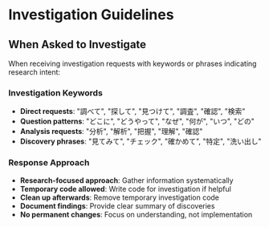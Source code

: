 # Investigation Guidelines

## When Asked to Investigate
When receiving investigation requests with keywords or phrases indicating research intent:

### Investigation Keywords
- **Direct requests**: "調べて", "探して", "見つけて", "調査", "確認", "検索"
- **Question patterns**: "どこに", "どうやって", "なぜ", "何が", "いつ", "どの"
- **Analysis requests**: "分析", "解析", "把握", "理解", "確認"
- **Discovery phrases**: "見てみて", "チェック", "確かめて", "特定", "洗い出し"

### Response Approach
- **Research-focused approach**: Gather information systematically
- **Temporary code allowed**: Write code for investigation if helpful
- **Clean up afterwards**: Remove temporary investigation code
- **Document findings**: Provide clear summary of discoveries
- **No permanent changes**: Focus on understanding, not implementation